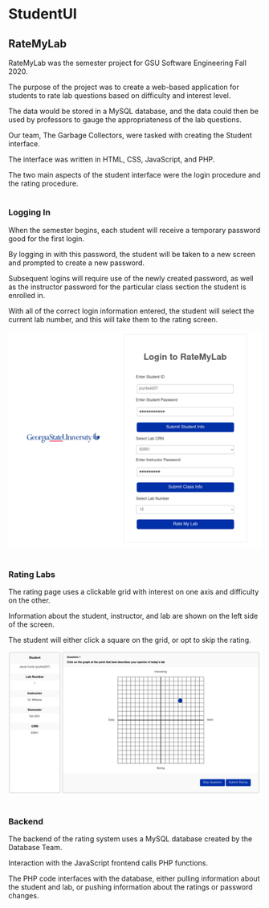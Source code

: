 # StudentUI

## RateMyLab

RateMyLab was the semester project for GSU Software Engineering Fall 2020.

The purpose of the project was to create a web-based application for students to rate lab questions based on difficulty and interest level. 

The data would be stored in a MySQL database, and the data could then be used by professors to gauge the appropriateness of the lab questions.

Our team, The Garbage Collectors, were tasked with creating the Student interface.

The interface was written in HTML, CSS, JavaScript, and PHP. 

The two main aspects of the student interface were the login procedure and the rating procedure. 

#

### Logging In

When the semester begins, each student will receive a temporary password good for the first login. 

By logging in with this password, the student will be taken to a new screen and prompted to create 
a new password.

Subsequent logins will require use of the newly created password, as well as the instructor password 
for the particular class section the student is enrolled in.

With all of the correct login information entered, the student will select the current lab number, and 
this will take them to the rating screen.

![Login Picture](img/login-page.png)

#

### Rating Labs

The rating page uses a clickable grid with interest on one axis and difficulty on the other. 

Information about the student, instructor, and lab are shown on the left side of the screen. 

The student will either click a square on the grid, or opt to skip the rating. 

![Rating Picture](img/rating-grid.png)

#

### Backend

The backend of the rating system uses a MySQL database created by the Database Team. 

Interaction with the JavaScript frontend calls PHP functions.

The PHP code interfaces with the database, either pulling information about the student and lab, 
or pushing information about the ratings or password changes. 

